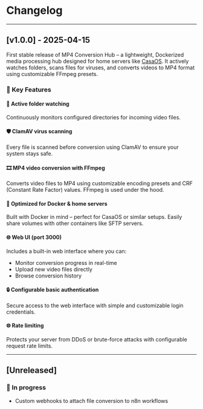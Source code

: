# Changelog

---

## [v1.0.0] - 2025-04-15

First stable release of MP4 Conversion Hub – a lightweight, Dockerized media processing hub designed for home servers like [CasaOS](https://www.casaos.io/). It actively watches folders, scans files for viruses, and converts videos to MP4 format using customizable FFmpeg presets.

### 🚀 Key Features

####  📂 Active folder watching
Continuously monitors configured directories for incoming video files.

#### 🛡️ ClamAV virus scanning
Every file is scanned before conversion using ClamAV to ensure your system stays safe.

#### 🎞️ MP4 video conversion with FFmpeg
Converts video files to MP4 using customizable encoding presets and CRF (Constant Rate Factor) values. FFmpeg is used under the hood.

#### 🐳 Optimized for Docker & home servers
Built with Docker in mind – perfect for CasaOS or similar setups. Easily share volumes with other containers like SFTP servers.

#### 🌐 Web UI (port 3000)
Includes a built-in web interface where you can:
- Monitor conversion progress in real-time
- Upload new video files directly
- Browse conversion history

#### 🔒 Configurable basic authentication
Secure access to the web interface with simple and customizable login credentials.

#### 🌐 Rate limiting
Protects your server from DDoS or brute-force attacks with configurable request rate limits.

---

## [Unreleased]

### 🚧 In progress
- Custom webhooks to attach file conversion to n8n workflows
